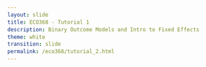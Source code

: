 ```yaml
---
layout: slide
title: ECO368 - Tutorial 1
description: Binary Outcome Models and Intro to Fixed Effects
theme: white
transition: slide
permalink: /eco368/tutorial_2.html
---
```

<section data-markdown data-separator="^\r?\n----\r?\n" data-separator-vertical="^\r?\n--\r?\n">
<script type="text/template">



## Binary Outcome Models and Intro to Fixed Effects
### ECO368 - Tutorial 2

![U of T Logo](u_of_t_crest.svg)

[Dario Toman](https://dariotoman.com/)

dario.toman@utoronto.ca

----
## Binary Outcome Models
(Source: Woolridge - Introductory Econometrics)

----

#### What does it mean for a variable to be "Binary"?

- A variable is considered binary if it can only take on values of 0 or 1.
- Examples:
    - Civil War Onset
    - Civil War Incidence
    - Civil War Termination
- **Recall from last time:** We can deal with including these as regressors fairly easily
- Using them as outcome variables requires some changes to our regression framework

----

#### Baseline Model:
### Linear Probability Model

--

### Linear Probability Model

- **Recall:** Ordinary Least Squares Model
$$y =\beta_0 + \beta_1 x_1 + ... + \beta_k x_k + \varepsilon$$
- Assuming zero conditional mean (MLR.4):
$$ E[y|\mathbf{x}]= \beta_0 + \beta_1 x_1 + ... + \beta_k x_k $$

--
### Linear Probability Model

- If we have a binary outcome, consider $P(y=1|\mathbf{x})=E[y|\mathbf{x}]$:
$$ P(y=1|\mathbf{x})=\beta_0 + \beta_1 x_1 + ... + \beta_k x_k $$

- This equation tells us that the _probability of success_ $p(\mathbf{x}) = P(y=1|\mathbf{x})$ is a linear function of our explanatory variables.
- $P(y=1|\mathbf{x})$ is often called the **response probability**

--

#### Let's take this regression model to the data!

- I will be using data from Sambanis (2004)
    - Nota Bene: Replication Data for papers is often publicly available!
- You can access his replication folder from his [website](http://web.sas.upenn.edu/sambanis/research/articles-on-civil-war/).

--


![Sambnis Data](img/sambanis_data.png)

--


![Sambanis_Scatter](img/sambanis_scatter.png)

--

We can easily estimate a linear probability model in STATA:
![Sambanis_linreg](img/sambanis_linreg.png)

--


![Sambanis_lpm](img/sambanis_scatter_lpm.png)

--

### Notice any issues?
- Negative predicted probabilities....
- Constant effect at all levels of $x$

----

### Probit and Logit Models

--

### Probit and Logit Models
- Probit and Logit models aim to provide a solution to the issues that arise in the linear probability model. 
- We still are interested in the response probability $P(y=1|\mathbf{x})$, but now:
$$ P(y=1|\mathbf{x}) =G(\beta_0 + \beta_1 x_1 + ... + \beta_k x_k) $$
- Notice that we are applying a transformation to the right hand side using the function $G()$

--

### Probit and Logit Models

- What properties do we want $G()$ to have?
    - Bounded by 0 and 1
    - Hopefully not linear...
- Can you think of any such functions?

--

### Probit Model

- The Probit Model uses the CDF of the standard normal distribution as the $G()$ function:
$$ G(z) = \Phi (z) $$
so
$$ P(y=1|\mathbf{x})= \Phi(\beta_0 + \beta_1 x_1 + ... + \beta_k x_k) $$

- **Recall:** The standard CDF is bounded by 0 and 1 

--

### Logit Model
- The Logit Model uses the _logistic_ function for $G()$:
$$G(z)=\Lambda(z)=\frac{e^z}{1+e^z}$$
so 
$$ P(y=1|\mathbf{x})= \frac{e^{\beta_0 + \beta_1 x_1 + ... + \beta_k x_k}}{1+e^{\beta_0 + \beta_1 x_1 + ... + \beta_k x_k}}$$
- This function is also bounded by 0 and 1

--

- These models are also easy to estimate in STATA:
![Logit_Stata](img/logit.png)

--

![Logit_scatter](img/sambanis_scatter_logit.png)

--

### So why not always use Probit/Logit?
- Computationally intensive
- Picking between Probit vs Logit is non-trivial
- Interpreting the coefficients is hard!
    - Remember, we transformed the right hand side!
    - Some math can show that the coefficients in the Logit model give the marginal effect on the _log-odds-ratio_ (which is not very useful...)

--

- STATA is able to recover more traditional marginal effects

![logit_margin](img/logit_margin.png)

- Nota Bene: This is just the **avergage** marginal effect!

----

### So, which model should we use?

- Remember that there are always trade-offs:
- **Linear Probability Model**
    - **Pro:** Simple to estimate, easy to interpret
    - **Con:** Inflexible, some impossible predictions
- **Logit/Probit**
    - **Pro:** Bounded by 0/1, more flexible
    - **Con:** Difficult to interpret, requires assumptions about functional form

--

### So, which model should we use?

- Authors should look at both!
- Estimates are actually very similar when mean probabilities are close to 0.5
    - As a rule of thumb, the models only diverge when the baseline probability is $<0.2$ and $>0.8$

----

## Intro to Panel Data

----

![Collier_fe](img/collier_FE.png)

(Source: _Collier, 2009_)

--

- One of our primary concerns when doing regression analysis is _endogeneity_
    - If the zero conditional mean assumption fails ($E[\varepsilon | \mathbf{x}]\neq 0$), our estimates of $\beta$ are biased.
- This concern is especially valid when dealing with cross-sectional data. 
- To illustrate this consider the following (hypothetical) data.

--

![cross](img/cross_section.png)

--
    
- Why might using cross-sectional data like this cause biased estimates?

- What if we had _panel data_?

--

![panel](img/panel.png)

--

- Panel data tracks a sample over time.
    - The sample could be individuals, municipalities, countries, etc.
- By tracking observations over time, we can identify variation _within_ the observation.
- This allows us to control for unobserved characteristics that are time-invariant.

--

![FE](img/FE.png)

--

To be continued....

----

### Questions?


 
(Reminder - I have OH after tutorial)

</script>
</section>